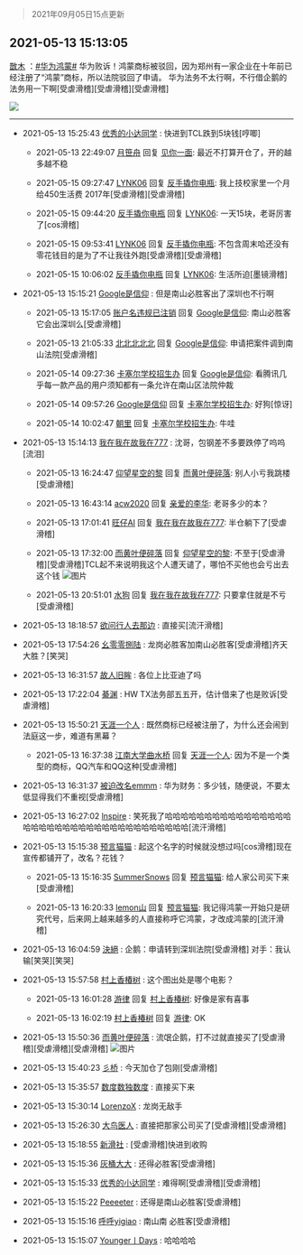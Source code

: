> 2021年09月05日15点更新
<link rel="stylesheet" href="https://cdn.jsdelivr.net/gh/taotie6/sampleJSON@main/css/photo_show.css">


 ## 2021-05-13 15:13:05 

 [㪚木](https://www.coolapk.com/feed/26950156?shareKey=MDMzMWViNThiMDVmNjEzMTc3ZjI~) ：<a class="feed-link-tag" href="/t/华为鸿蒙?type=0">#华为鸿蒙#</a> 华为败诉！鸿蒙商标被驳回，因为郑州有一家企业在十年前已经注册了“鸿蒙”商标，所以法院驳回了申请。
华为法务不太行啊，不行借企鹅的法务用一下啊[受虐滑稽][受虐滑稽][受虐滑稽] 

<div class="album">
<img class="img-item" src="https://image.coolapk.com/feed/2020/0606/14/1081091_629934c8_5639_0661@560x314.gif" />
</div>

 ------- 

- 2021-05-13 15:25:43 [优秀的小达同学](uid=3114536) : 快进到TCL跌到5块钱[哼唧] 

    - 2021-05-13 22:49:07 [月笹舟](uid=883730) 回复 [见你一面](uid=598942): 最近不打算开仓了，开的越多越不稳 

    - 2021-05-15 09:27:47 [LYNK06](uid=2194108) 回复 [反手撬你电瓶](uid=2732675): 我上技校家里一个月给450生活费 2017年[受虐滑稽][受虐滑稽] 

    - 2021-05-15 09:44:20 [反手撬你电瓶](uid=2732675) 回复 [LYNK06](uid=2194108): 一天15块，老哥厉害了[cos滑稽] 

    - 2021-05-15 09:53:41 [LYNK06](uid=2194108) 回复 [反手撬你电瓶](uid=2732675): 不包含周末哈还没有零花钱目的是为了不让我往外跑[受虐滑稽][受虐滑稽] 

    - 2021-05-15 10:06:02 [反手撬你电瓶](uid=2732675) 回复 [LYNK06](uid=2194108): 生活所迫[墨镜滑稽] 

- 2021-05-13 15:15:21 [Google是信仰](uid=853004) : 但是南山必胜客出了深圳也不行啊 

    - 2021-05-13 15:17:05 [账户名违规已注销](uid=1039732) 回复 [Google是信仰](uid=853004): 南山必胜客它会出深圳么[受虐滑稽] 

    - 2021-05-13 21:05:33 [北北北北北](uid=1269546) 回复 [Google是信仰](uid=853004): 申请把案件调到南山法院[受虐滑稽] 

    - 2021-05-14 09:27:36 [卡塞尔学校招生办](uid=3266010) 回复 [Google是信仰](uid=853004): 看腾讯几乎每一款产品的用户须知都有一条允许在南山区法院仲裁 

    - 2021-05-14 09:57:26 [Google是信仰](uid=853004) 回复 [卡塞尔学校招生办](uid=3266010): 好狗[惊讶] 

    - 2021-05-14 10:02:47 [朝里](uid=745574) 回复 [卡塞尔学校招生办](uid=3266010): 牛哇 

- 2021-05-13 15:14:13 [我在我在故我在777](uid=2728082) : 沈哥，包钢差不多要跌停了呜呜[流泪] 

    - 2021-05-13 16:24:47 [仰望星空的黎](uid=1961388) 回复 [而黄叶便碎落](uid=2845514): 别人小亏我跳楼[受虐滑稽] 

    - 2021-05-13 16:43:14 [acw2020](uid=6251124) 回复 [亲爱的李华](uid=1323228): 老哥多少的本？ 

    - 2021-05-13 17:01:41 [旺仔AI](uid=1316908) 回复 [我在我在故我在777](uid=2728082): 半仓躺下了[受虐滑稽] 

    - 2021-05-13 17:32:00 [而黄叶便碎落](uid=2845514) 回复 [仰望星空的黎](uid=1961388): 不至于[受虐滑稽][受虐滑稽]TCL起不来说明我这个人遭天谴了，哪怕不买他也会亏出去这个钱 ![图片](https://image.coolapk.com/feed/2021/0513/17/2845514_8319_6399@400x400.jpg)

    - 2021-05-13 20:51:01 [水狗](uid=1827990) 回复 [我在我在故我在777](uid=2728082): 只要拿住就是不亏[受虐滑稽] 

- 2021-05-13 18:18:57 [欲问行人去那边](uid=826969) : 直接买[流汗滑稽] 

- 2021-05-13 17:54:26 [幺零零捌陆](uid=6463257) : 龙岗必胜客加南山必胜客[受虐滑稽]齐天大胜？[笑哭] 

- 2021-05-13 16:31:57 [故人旧眸](uid=5481001) : 各位上比亚迪了吗 

- 2021-05-13 17:22:04 [綦渊](uid=3253379) : HW TX法务部五五开，估计借来了也是败诉[受虐滑稽] 

- 2021-05-13 15:50:21 [天涯一个人](uid=3225865) : 既然商标已经被注册了，为什么还会闹到法庭这一步，难道有黑幕？ 

    - 2021-05-13 16:37:38 [江南大学曲水桥](uid=2825228) 回复 [天涯一个人](uid=3225865): 因为不是一个类型的商标，QQ汽车和QQ这种[受虐滑稽] 

- 2021-05-13 16:31:37 [被迫改名emmm](uid=3302275) : 华为财务：多少钱，随便说，不要太低显得我们不重视[受虐滑稽] 

- 2021-05-13 16:27:02 [lnspire](uid=3508377) : 笑死我了哈哈哈哈哈哈哈哈哈哈哈哈哈哈哈哈哈哈哈哈哈哈哈哈哈哈哈哈哈哈哈哈哈哈哈哈哈[流汗滑稽] 

- 2021-05-13 15:15:38 [预言猫猫](uid=1352348) : 起这个名字的时候就没想过吗[cos滑稽]现在宣传都铺开了，改名？花钱？ 

    - 2021-05-13 15:16:35 [SummerSnows](uid=1348903) 回复 [预言猫猫](uid=1352348): 给人家公司买下来[受虐滑稽] 

    - 2021-05-13 16:20:33 [lemon山](uid=3433498) 回复 [预言猫猫](uid=1352348): 我记得鸿蒙一开始只是研究代号，后来网上越来越多的人直接称呼它鸿蒙，才改成鸿蒙的[流汗滑稽] 

- 2021-05-13 16:04:59 [決絕](uid=2288436) : 企鹅：申请转到深圳法院[受虐滑稽]
对手：我认输[笑哭][笑哭] 

- 2021-05-13 15:57:58 [村上香椿树](uid=1121303) : 这个图出处是哪个电影？ 

    - 2021-05-13 16:01:28 [游律](uid=2470726) 回复 [村上香椿树](uid=1121303): 好像是家有喜事 

    - 2021-05-13 16:02:19 [村上香椿树](uid=1121303) 回复 [游律](uid=2470726): OK 

- 2021-05-13 15:50:36 [而黄叶便碎落](uid=2845514) : 流氓企鹅，打不过就直接买了[受虐滑稽][受虐滑稽][受虐滑稽] ![图片](https://image.coolapk.com/feed/2021/0513/15/2845514_2235_7994@300x300.gif)

- 2021-05-13 15:40:23 [彡桥](uid=3740933) : 今天加仓了包刚[受虐滑稽] 

- 2021-05-13 15:35:57 [数度数独数度](uid=1649918) : 直接买下来 

- 2021-05-13 15:30:14 [LorenzoX](uid=645650) : 龙岗无敌手 

- 2021-05-13 15:26:30 [大鸟医人](uid=1511304) : 直接把那家公司买了[受虐滑稽][受虐滑稽] 

- 2021-05-13 15:18:55 [新滑社](uid=2627292) : [受虐滑稽]快进到收购 

- 2021-05-13 15:15:36 [灰桶大大](uid=1095285) : 还得必胜客[受虐滑稽] 

- 2021-05-13 15:15:33 [优秀的小达同学](uid=3114536) : 难得啊[受虐滑稽][受虐滑稽] 

- 2021-05-13 15:15:22 [Peeeeter](uid=3331505) : 还得是南山必胜客[受虐滑稽] 

- 2021-05-13 15:15:16 [呼呼yigiao](uid=3884903) : 南山南 必胜客[受虐滑稽] 

- 2021-05-13 15:15:07 [Younger丨Days](uid=2924955) : 哈哈哈哈 

